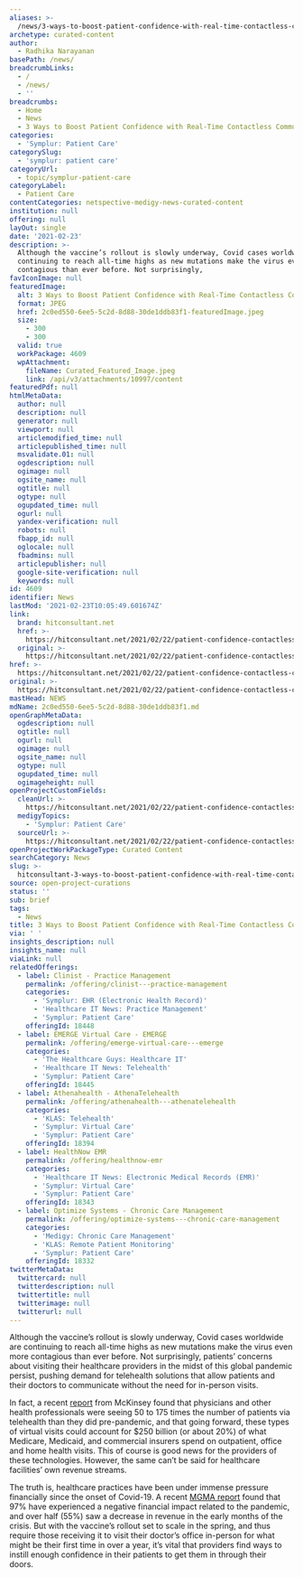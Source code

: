 ```yaml
---
aliases: >-
  /news/3-ways-to-boost-patient-confidence-with-real-time-contactless-communication
archetype: curated-content
author:
  - Radhika Narayanan
basePath: /news/
breadcrumbLinks:
  - /
  - /news/
  - ''
breadcrumbs:
  - Home
  - News
  - 3 Ways to Boost Patient Confidence with Real-Time Contactless Communication
categories:
  - 'Symplur: Patient Care'
categorySlug:
  - 'symplur: patient care'
categoryUrl:
  - topic/symplur-patient-care
categoryLabel:
  - Patient Care
contentCategories: netspective-medigy-news-curated-content
institution: null
offering: null
layOut: single
date: '2021-02-23'
description: >-
  Although the vaccine’s rollout is slowly underway, Covid cases worldwide are
  continuing to reach all-time highs as new mutations make the virus even more
  contagious than ever before. Not surprisingly,
favIconImage: null
featuredImage:
  alt: 3 Ways to Boost Patient Confidence with Real-Time Contactless Communication
  format: JPEG
  href: 2c0ed550-6ee5-5c2d-8d88-30de1ddb83f1-featuredImage.jpeg
  size:
    - 300
    - 300
  valid: true
  workPackage: 4609
  wpAttachment:
    fileName: Curated_Featured_Image.jpeg
    link: /api/v3/attachments/10997/content
featuredPdf: null
htmlMetaData:
  author: null
  description: null
  generator: null
  viewport: null
  articlemodified_time: null
  articlepublished_time: null
  msvalidate.01: null
  ogdescription: null
  ogimage: null
  ogsite_name: null
  ogtitle: null
  ogtype: null
  ogupdated_time: null
  ogurl: null
  yandex-verification: null
  robots: null
  fbapp_id: null
  oglocale: null
  fbadmins: null
  articlepublisher: null
  google-site-verification: null
  keywords: null
id: 4609
identifier: News
lastMod: '2021-02-23T10:05:49.601674Z'
link:
  brand: hitconsultant.net
  href: >-
    https://hitconsultant.net/2021/02/22/patient-confidence-contactless-communication/#.YDTRwOj7RPY
  original: >-
    https://hitconsultant.net/2021/02/22/patient-confidence-contactless-communication/#.YDTRwOj7RPY
href: >-
  https://hitconsultant.net/2021/02/22/patient-confidence-contactless-communication/#.YDTRwOj7RPY
original: >-
  https://hitconsultant.net/2021/02/22/patient-confidence-contactless-communication/#.YDTRwOj7RPY
mastHead: NEWS
mdName: 2c0ed550-6ee5-5c2d-8d88-30de1ddb83f1.md
openGraphMetaData:
  ogdescription: null
  ogtitle: null
  ogurl: null
  ogimage: null
  ogsite_name: null
  ogtype: null
  ogupdated_time: null
  ogimageheight: null
openProjectCustomFields:
  cleanUrl: >-
    https://hitconsultant.net/2021/02/22/patient-confidence-contactless-communication/#.YDTRwOj7RPY
  medigyTopics:
    - 'Symplur: Patient Care'
  sourceUrl: >-
    https://hitconsultant.net/2021/02/22/patient-confidence-contactless-communication/#.YDTRwOj7RPY
openProjectWorkPackageType: Curated Content
searchCategory: News
slug: >-
  hitconsultant-3-ways-to-boost-patient-confidence-with-real-time-contactless-communication
source: open-project-curations
status: ''
sub: brief
tags:
  - News
title: 3 Ways to Boost Patient Confidence with Real-Time Contactless Communication
via: ' '
insights_description: null
insights_name: null
viaLink: null
relatedOfferings:
  - label: Clinist - Practice Management
    permalink: /offering/clinist---practice-management
    categories:
      - 'Symplur: EHR (Electronic Health Record)'
      - 'Healthcare IT News: Practice Management'
      - 'Symplur: Patient Care'
    offeringId: 18448
  - label: EMERGE Virtual Care - EMERGE
    permalink: /offering/emerge-virtual-care---emerge
    categories:
      - 'The Healthcare Guys: Healthcare IT'
      - 'Healthcare IT News: Telehealth'
      - 'Symplur: Patient Care'
    offeringId: 18445
  - label: Athenahealth - AthenaTelehealth
    permalink: /offering/athenahealth---athenatelehealth
    categories:
      - 'KLAS: Telehealth'
      - 'Symplur: Virtual Care'
      - 'Symplur: Patient Care'
    offeringId: 18394
  - label: HealthNow EMR
    permalink: /offering/healthnow-emr
    categories:
      - 'Healthcare IT News: Electronic Medical Records (EMR)'
      - 'Symplur: Virtual Care'
      - 'Symplur: Patient Care'
    offeringId: 18343
  - label: Optimize Systems - Chronic Care Management
    permalink: /offering/optimize-systems---chronic-care-management
    categories:
      - 'Medigy: Chronic Care Management'
      - 'KLAS: Remote Patient Monitoring'
      - 'Symplur: Patient Care'
    offeringId: 18332
twitterMetaData:
  twittercard: null
  twitterdescription: null
  twittertitle: null
  twitterimage: null
  twitterurl: null
---
```

<p>Although the vaccine’s rollout is slowly underway, Covid cases worldwide are continuing to reach all-time highs as new mutations make the virus even more contagious than ever before. Not surprisingly, patients’ concerns about visiting their healthcare providers in the midst of this global pandemic persist, pushing demand for telehealth solutions that allow patients and their doctors to communicate without the need for in-person visits.&nbsp;</p><p>In fact, a recent <a href="https://www.mckinsey.com/industries/healthcare-systems-and-services/our-insights/telehealth-a-quarter-trillion-dollar-post-covid-19-reality">report</a> from McKinsey found that physicians and other health professionals were seeing 50 to 175 times the number of patients via telehealth than they did pre-pandemic, and that going forward, these types of virtual visits could account for $250 billion (or about 20%) of what Medicare, Medicaid, and commercial insurers spend on outpatient, office and home health visits. This of course is good news for the providers of these technologies. However, the same can’t be said for healthcare facilities’ own revenue streams.&nbsp;</p><p>The truth is, healthcare practices have been under immense pressure financially since the onset of Covid-19. A recent <a href="https://mgma.com/getattachment/9b8be0c2-0744-41bf-864f-04007d6adbd2/2004-G09621D-COVID-Financial-Impact-One-Pager-8-5x11-MW-2.pdf.aspx?lang=en-US&amp;ext=.pdf">MGMA report</a> found that 97% have experienced a negative financial impact related to the pandemic, and over half (55%) saw a decrease in revenue in the early months of the crisis. But with the vaccine’s rollout set to scale in the spring, and thus require those receiving it to visit their doctor’s office in-person for what might be their first time in over a year, it’s vital that providers find ways to instill enough confidence in their patients to get them in through their doors.&nbsp;</p>